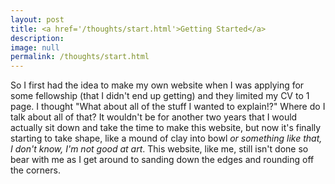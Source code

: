 ```yaml
---
layout: post
title: <a href='/thoughts/start.html'>Getting Started</a>
description: 
image: null
permalink: /thoughts/start.html
---
```


So I first had the idea to make my own website when I was applying for some fellowship (that I didn't end up getting) and they limited my CV to 1 page. I thought "What about all of the stuff I wanted to explain!?" Where do I talk about all of that? It wouldn't be for another two years that I would actually sit down and take the time to make this website, but now it's finally starting to take shape, like a mound of clay into bowl *or something like that, I don't know, I'm not good at art*. This website, like me, still isn't done so bear with me as I get around to sanding down the edges and rounding off the corners.
